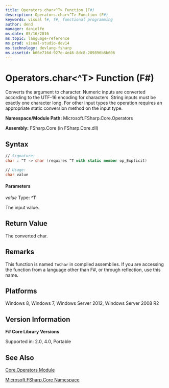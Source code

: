```yaml
---
title: Operators.char<^T> Function (F#)
description: Operators.char<^T> Function (F#)
keywords: visual f#, f#, functional programming
author: dend
manager: danielfe
ms.date: 05/16/2016
ms.topic: language-reference
ms.prod: visual-studio-dev14
ms.technology: devlang-fsharp
ms.assetid: b66e716d-927e-4e46-8dc8-289896b8b606
---
```


# Operators.char<^T> Function (F#)

Converts the argument to character. Numeric inputs are converted according to the UTF-16 encoding for characters. String inputs must be exactly one character long. For other input types the operation requires an appropriate static conversion method on the input type.

**Namespace/Module Path:** Microsoft.FSharp.Core.Operators

**Assembly:** FSharp.Core (in FSharp.Core.dll)


## Syntax

```fsharp
// Signature:
char : ^T -> char (requires ^T with static member op_Explicit)

// Usage:
char value
```

#### Parameters
*value*
Type: **^T**


The input value.

## Return Value

The converted char.

## Remarks
This function is named `ToChar` in compiled assemblies. If you are accessing the function from a language other than F#, or through reflection, use this name.

## Platforms
Windows 8, Windows 7, Windows Server 2012, Windows Server 2008 R2

## Version Information
**F# Core Library Versions**

Supported in: 2.0, 4.0, Portable

## See Also
[Core.Operators Module](Core.Operators-Module-%5BFSharp%5D.md)

[Microsoft.FSharp.Core Namespace](Microsoft.FSharp.Core-Namespace-%5BFSharp%5D.md)

